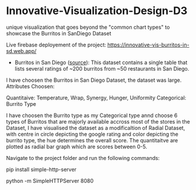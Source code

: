 # Innovative-Visualization-Design-D3
unique visualization that goes beyond the "common chart types" to showcase the Burritos in SanDiego Dataset


Live firebase deployement of the project: https://innovative-vis-burritos-in-sd.web.app/


* Burritos in San Diego ([source](https://www.kaggle.com/srcole/burritos-in-san-diego)): This dataset contains a single table that lists several ratings of ~200 burritos from ~50 restaurants in San Diego.

I have choosen the Burritos in San Diego Dataset, the dataset was large.
Attributes Choosen:

Quantitaive: Temperature, Wrap, Synergy, Hunger, Uniformity
Categorical: Burrito Type

I have choosen the Burrito type as my Categorical type annd choose 6 types of Burritos that are majorly available accross most of the stores in the Dataset, I have visualised the dataset as a modificaltion of Radial Dataset, with centre in circle depicting the google rating and color depicting the burrito type, the hue determines the overall score.
The quantitaitve are plotted as radial bar graph which are scores  between 0-5.


Navigate to the project folder and run the following commands:

pip install simple-http-server

python -m SimpleHTTPServer 8080
